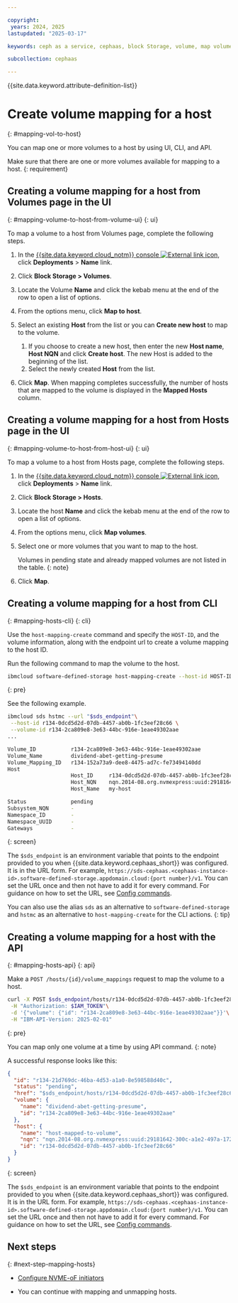 ```yaml
---

copyright:
 years: 2024, 2025
lastupdated: "2025-03-17"

keywords: ceph as a service, cephaas, block Storage, volume, map volume to host, volume mapping, host mapping

subcollection: cephaas

---
```


{{site.data.keyword.attribute-definition-list}}

# Create volume mapping for a host
{: #mapping-vol-to-host}

You can map one or more volumes to a host by using UI, CLI, and API. 

Make sure that there are one or more volumes available for mapping to a host.
{: requirement}

## Creating a volume mapping for a host from Volumes page in the UI
{: #mapping-volume-to-host-from-volume-ui}
{: ui}

To map a volume to a host from Volumes page, complete the following steps.

1. In the [{{site.data.keyword.cloud_notm}} console ![External link icon](../icons/launch-glyph.svg "External link icon")](https://{DomainName}/software-defined-storage), click **Deployments** > **Name** link.

2. Click **Block Storage > Volumes**.

3. Locate the Volume **Name** and click the kebab menu at the end of the row to open a list of options.
4. From the options menu, click **Map to host**.
5. Select an existing **Host** from the list or you can **Create new host** to map to the volume.
    1. If you choose to create a new host, then enter the new **Host name**, **Host NQN** and click **Create host**. The new Host is added to the beginning of the list.
    1. Select the newly created **Host** from the list.
6. Click **Map**. When mapping completes successfully, the number of hosts that are mapped to the volume is displayed in the **Mapped Hosts** column.


## Creating a volume mapping for a host from Hosts page in the UI
{: #mapping-volume-to-host-from-host-ui}
{: ui}

To map a volume to a host from Hosts page, complete the following steps.

1. In the [{{site.data.keyword.cloud_notm}} console ![External link icon](../icons/launch-glyph.svg "External link icon")](https://{DomainName}/software-defined-storage), click **Deployments** > **Name** link.

2. Click **Block Storage > Hosts**.
3. Locate the host **Name** and click the kebab menu at the end of the row to open a list of options.
4. From the options menu, click **Map volumes**.
5. Select one or more volumes that you want to map to the host.

    Volumes in pending state and already mapped volumes are not listed in the table.
    {: note}

6. Click **Map**.



## Creating a volume mapping for a host from CLI
{: #mapping-hosts-cli}
{: cli}

Use the `host-mapping-create` command and specify the `HOST-ID`, and the volume information, along with the endpoint url to create a volume mapping to the host ID.

Run the following command to map the volume to the host.

```sh
ibmcloud software-defined-storage host-mapping-create --host-id HOST-ID [--volume (VOLUME | @VOLUME-FILE) | --volume-id VOLUME-ID]
```
{: pre}

See the following example.

```bash
ibmcloud sds hstmc --url "$sds_endpoint"\
 --host-id r134-0dcd5d2d-07db-4457-ab0b-1fc3eef28c66 \
 --volume-id r134-2ca809e8-3e63-44bc-916e-1eae49302aae
...

Volume_ID           r134-2ca809e8-3e63-44bc-916e-1eae49302aae
Volume_Name         dividend-abet-getting-presume
Volume_Mapping_ID   r134-152a73a9-dee8-4475-ad7c-fe73494140dd
Host
                    Host_ID     r134-0dcd5d2d-07db-4457-ab0b-1fc3eef28c66
                    Host_NQN    nqn.2014-08.org.nvmexpress:uuid:29181642-300c-a1e2-497a-172017002122
                    Host_Name   my-host

Status              pending
Subsystem_NQN       -
Namespace_ID        -
Namespace_UUID      -
Gateways            -

```
{: screen}

The `$sds_endpoint` is an environment variable that points to the endpoint provided to you when {{site.data.keyword.cephaas_short}} was configured. It is in the URL form. For example, `https://sds-cephaas.<cephaas-instance-id>.software-defined-storage.appdomain.cloud:{port number}/v1`. You can set the URL once and then not have to add it for every command. For guidance on how to set the URL, see [Config commands](/docs/cephaas?topic=cephaas-ic-sds-cli-reference&interface=cli#ic-config-commands).


You can also use the alias `sds` as an alternative to `software-defined-storage` and `hstmc` as an alternative to `host-mapping-create` for the CLI actions.
{: tip}


## Creating a volume mapping for a host with the API
{: #mapping-hosts-api}
{: api}

Make a `POST /hosts/{id}/volume_mappings` request to map the volume to a host.

```sh
curl -X POST $sds_endpoint/hosts/r134-0dcd5d2d-07db-4457-ab0b-1fc3eef28c66/volume_mappings\
 -H "Authorization: $IAM_TOKEN"\
 -d '{"volume": {"id": "r134-2ca809e8-3e63-44bc-916e-1eae49302aae"}}'\
 -H "IBM-API-Version: 2025-02-01"
```
{: pre}

You can map only one volume at a time by using API command.
{: note}

A successful response looks like this:

```json
{
  "id": "r134-21d769dc-46ba-4d53-a1a0-8e598588d40c",
  "status": "pending",
  "href": "$sds_endpoint/hosts/r134-0dcd5d2d-07db-4457-ab0b-1fc3eef28c66/volume_mappings/r134-21d769dc-46ba-4d53-a1a0-8e598588d40c",
  "volume": {
    "name": "dividend-abet-getting-presume",
    "id": "r134-2ca809e8-3e63-44bc-916e-1eae49302aae"
  },
  "host": {
    "name": "host-mapped-to-volume",
    "nqn": "nqn.2014-08.org.nvmexpress:uuid:29181642-300c-a1e2-497a-172017002122",
    "id": "r134-0dcd5d2d-07db-4457-ab0b-1fc3eef28c66"
  }
}

```
{: screen}

The `$sds_endpoint` is an environment variable that points to the endpoint provided to you when {{site.data.keyword.cephaas_short}} was configured. It is in the URL form. For example, `https://sds-cephaas.<cephaas-instance-id>.software-defined-storage.appdomain.cloud:{port number}/v1`. You can set the URL once and then not have to add it for every command. For guidance on how to set the URL, see [Config commands](/docs/cephaas?topic=cephaas-ic-sds-cli-reference&interface=cli#ic-config-commands).



## Next steps
{: #next-step-mapping-hosts}

* [Configure NVME-oF initiators](/docs/cephaas?topic=cephaas-connecting-nvme-initiators)

* You can continue with mapping and unmapping hosts.
